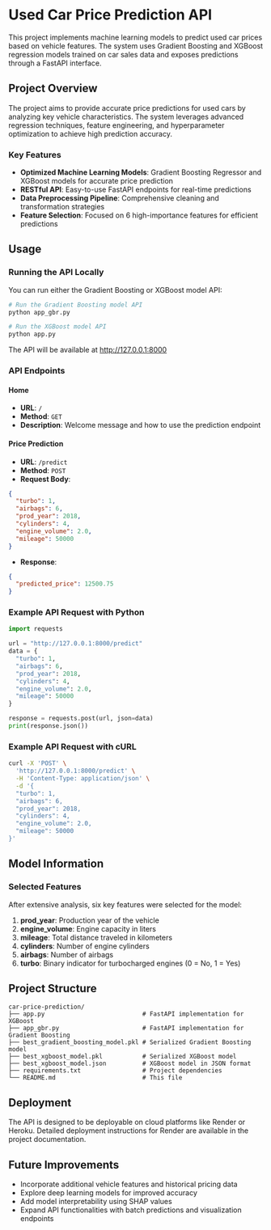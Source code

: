 # Used Car Price Prediction API

This project implements machine learning models to predict used car prices based on vehicle features. The system uses Gradient Boosting and XGBoost regression models trained on car sales data and exposes predictions through a FastAPI interface.

## Project Overview

The project aims to provide accurate price predictions for used cars by analyzing key vehicle characteristics. The system leverages advanced regression techniques, feature engineering, and hyperparameter optimization to achieve high prediction accuracy.

### Key Features

- **Optimized Machine Learning Models**: Gradient Boosting Regressor and XGBoost models for accurate price prediction
- **RESTful API**: Easy-to-use FastAPI endpoints for real-time predictions
- **Data Preprocessing Pipeline**: Comprehensive cleaning and transformation strategies
- **Feature Selection**: Focused on 6 high-importance features for efficient predictions

## Usage

### Running the API Locally

You can run either the Gradient Boosting or XGBoost model API:

```bash
# Run the Gradient Boosting model API
python app_gbr.py

# Run the XGBoost model API
python app.py
```

The API will be available at http://127.0.0.1:8000

### API Endpoints

#### Home

- **URL**: `/`
- **Method**: `GET`
- **Description**: Welcome message and how to use the prediction endpoint

#### Price Prediction

- **URL**: `/predict`
- **Method**: `POST`
- **Request Body**:

```json
{
  "turbo": 1,
  "airbags": 6,
  "prod_year": 2018,
  "cylinders": 4,
  "engine_volume": 2.0,
  "mileage": 50000
}
```

- **Response**:

```json
{
  "predicted_price": 12500.75
}
```

### Example API Request with Python

```python
import requests

url = "http://127.0.0.1:8000/predict"
data = {
  "turbo": 1,
  "airbags": 6,
  "prod_year": 2018,
  "cylinders": 4,
  "engine_volume": 2.0,
  "mileage": 50000
}

response = requests.post(url, json=data)
print(response.json())
```

### Example API Request with cURL

```bash
curl -X 'POST' \
  'http://127.0.0.1:8000/predict' \
  -H 'Content-Type: application/json' \
  -d '{
  "turbo": 1,
  "airbags": 6,
  "prod_year": 2018,
  "cylinders": 4,
  "engine_volume": 2.0,
  "mileage": 50000
}'
```

## Model Information

### Selected Features

After extensive analysis, six key features were selected for the model:

1. **prod_year**: Production year of the vehicle
2. **engine_volume**: Engine capacity in liters
3. **mileage**: Total distance traveled in kilometers
4. **cylinders**: Number of engine cylinders
5. **airbags**: Number of airbags
6. **turbo**: Binary indicator for turbocharged engines (0 = No, 1 = Yes)

## Project Structure

```plaintext
car-price-prediction/
├── app.py                           # FastAPI implementation for XGBoost
├── app_gbr.py                       # FastAPI implementation for Gradient Boosting
├── best_gradient_boosting_model.pkl # Serialized Gradient Boosting model
├── best_xgboost_model.pkl           # Serialized XGBoost model
├── best_xgboost_model.json          # XGBoost model in JSON format
├── requirements.txt                 # Project dependencies
└── README.md                        # This file
```

## Deployment

The API is designed to be deployable on cloud platforms like Render or Heroku. Detailed deployment instructions for Render are available in the project documentation.

## Future Improvements

- Incorporate additional vehicle features and historical pricing data
- Explore deep learning models for improved accuracy
- Add model interpretability using SHAP values
- Expand API functionalities with batch predictions and visualization endpoints